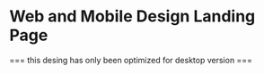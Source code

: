 # Web and Mobile Design Landing Page
 === this desing has only been optimized for desktop version ===
